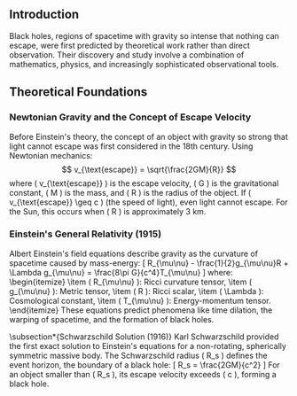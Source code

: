 ## Introduction

Black holes, regions of spacetime with gravity so intense that nothing can escape, were first predicted by theoretical work rather than direct observation. Their discovery and study involve a combination of mathematics, physics, and increasingly sophisticated observational tools.

## Theoretical Foundations
### Newtonian Gravity and the Concept of Escape Velocity
Before Einstein's theory, the concept of an object with gravity so strong that light cannot escape was first considered in the 18th century. Using Newtonian mechanics:
$$ v_{\text{escape}} = \sqrt{\frac{2GM}{R}} $$
where \( v_{\text{escape}} \) is the escape velocity, \( G \) is the gravitational constant, \( M \) is the mass, and \( R \) is the radius of the object. If \( v_{\text{escape}} \geq c \) (the speed of light), even light cannot escape. For the Sun, this occurs when \( R \) is approximately 3 km.

### Einstein's General Relativity (1915)
Albert Einstein's field equations describe gravity as the curvature of spacetime caused by mass-energy:
\[ R_{\mu\nu} - \frac{1}{2}g_{\mu\nu}R + \Lambda g_{\mu\nu} = \frac{8\pi G}{c^4}T_{\mu\nu} \]
where:
\begin{itemize}
    \item \( R_{\mu\nu} \): Ricci curvature tensor,
    \item \( g_{\mu\nu} \): Metric tensor,
    \item \( R \): Ricci scalar,
    \item \( \Lambda \): Cosmological constant,
    \item \( T_{\mu\nu} \): Energy-momentum tensor.
\end{itemize}
These equations predict phenomena like time dilation, the warping of spacetime, and the formation of black holes.

\subsection*{Schwarzschild Solution (1916)}
Karl Schwarzschild provided the first exact solution to Einstein's equations for a non-rotating, spherically symmetric massive body. The Schwarzschild radius \( R_s \) defines the event horizon, the boundary of a black hole:
\[
R_s = \frac{2GM}{c^2}
\]
For an object smaller than \( R_s \), its escape velocity exceeds \( c \), forming a black hole.

